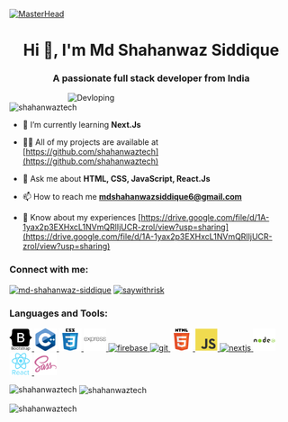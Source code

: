 [![MasterHead](https://uploads-ssl.webflow.com/625528df065c53d23c2bc83b/6329a135a2f127d82973266a_Thumbnail.png)](https://github.com/shahanwaztech)
<h1 align="center">Hi 👋, I'm Md Shahanwaz Siddique</h1>
<h3 align="center">A passionate full stack developer from India</h3>
<img align="right" alt="Devloping" width="400" src="https://camo.githubusercontent.com/c1dcb74cc1c1835b1d716f5051499a2814c683c806b15f04b0eba492863703e9/68747470733a2f2f63646e2e6472696262626c652e636f6d2f75736572732f3733303730332f73637265656e73686f74732f363538313234332f6176656e746f2e676966" />

<p align="left"> <img src="https://komarev.com/ghpvc/?username=shahanwaztech&label=Profile%20views&color=0e75b6&style=flat" alt="shahanwaztech" /> </p>

- 🌱 I’m currently learning **Next.Js**

- 👨‍💻 All of my projects are available at [https://github.com/shahanwaztech](https://github.com/shahanwaztech)

- 💬 Ask me about **HTML, CSS, JavaScript, React.Js**

- 📫 How to reach me **mdshahanwazsiddique6@gmail.com**

- 📄 Know about my experiences [https://drive.google.com/file/d/1A-1yax2p3EXHxcL1NVmQRlIjUCR-zrol/view?usp=sharing](https://drive.google.com/file/d/1A-1yax2p3EXHxcL1NVmQRlIjUCR-zrol/view?usp=sharing)

<h3 align="left">Connect with me:</h3>
<p align="left">
<a href="https://linkedin.com/in/md-shahanwaz-siddique" target="blank"><img align="center" src="https://raw.githubusercontent.com/rahuldkjain/github-profile-readme-generator/master/src/images/icons/Social/linked-in-alt.svg" alt="md-shahanwaz-siddique" height="30" width="40" /></a>
<a href="https://instagram.com/saywithrisk" target="blank"><img align="center" src="https://raw.githubusercontent.com/rahuldkjain/github-profile-readme-generator/master/src/images/icons/Social/instagram.svg" alt="saywithrisk" height="30" width="40" /></a>
</p>

<h3 align="left">Languages and Tools:</h3>
<p align="left"> <a href="https://getbootstrap.com" target="_blank" rel="noreferrer"> <img src="https://raw.githubusercontent.com/devicons/devicon/master/icons/bootstrap/bootstrap-plain-wordmark.svg" alt="bootstrap" width="40" height="40"/> </a> <a href="https://www.w3schools.com/cpp/" target="_blank" rel="noreferrer"> <img src="https://raw.githubusercontent.com/devicons/devicon/master/icons/cplusplus/cplusplus-original.svg" alt="cplusplus" width="40" height="40"/> </a> <a href="https://www.w3schools.com/css/" target="_blank" rel="noreferrer"> <img src="https://raw.githubusercontent.com/devicons/devicon/master/icons/css3/css3-original-wordmark.svg" alt="css3" width="40" height="40"/> </a> <a href="https://expressjs.com" target="_blank" rel="noreferrer"> <img src="https://raw.githubusercontent.com/devicons/devicon/master/icons/express/express-original-wordmark.svg" alt="express" width="40" height="40"/> </a> <a href="https://firebase.google.com/" target="_blank" rel="noreferrer"> <img src="https://www.vectorlogo.zone/logos/firebase/firebase-icon.svg" alt="firebase" width="40" height="40"/> </a> <a href="https://git-scm.com/" target="_blank" rel="noreferrer"> <img src="https://www.vectorlogo.zone/logos/git-scm/git-scm-icon.svg" alt="git" width="40" height="40"/> </a> <a href="https://www.w3.org/html/" target="_blank" rel="noreferrer"> <img src="https://raw.githubusercontent.com/devicons/devicon/master/icons/html5/html5-original-wordmark.svg" alt="html5" width="40" height="40"/> </a> <a href="https://developer.mozilla.org/en-US/docs/Web/JavaScript" target="_blank" rel="noreferrer"> <img src="https://raw.githubusercontent.com/devicons/devicon/master/icons/javascript/javascript-original.svg" alt="javascript" width="40" height="40"/> </a> <a href="https://nextjs.org/" target="_blank" rel="noreferrer"> <img src="https://cdn.worldvectorlogo.com/logos/nextjs-2.svg" alt="nextjs" width="40" height="40"/> </a> <a href="https://nodejs.org" target="_blank" rel="noreferrer"> <img src="https://raw.githubusercontent.com/devicons/devicon/master/icons/nodejs/nodejs-original-wordmark.svg" alt="nodejs" width="40" height="40"/> </a> <a href="https://reactjs.org/" target="_blank" rel="noreferrer"> <img src="https://raw.githubusercontent.com/devicons/devicon/master/icons/react/react-original-wordmark.svg" alt="react" width="40" height="40"/> </a> <a href="https://sass-lang.com" target="_blank" rel="noreferrer"> <img src="https://raw.githubusercontent.com/devicons/devicon/master/icons/sass/sass-original.svg" alt="sass" width="40" height="40"/> </a> </p>

<p><img align="left" src="https://github-readme-stats.vercel.app/api/top-langs?username=shahanwaztech&show_icons=true&locale=en&layout=compact" alt="shahanwaztech" /></p>

<p>&nbsp;<img align="center" src="https://github-readme-stats.vercel.app/api?username=shahanwaztech&show_icons=true&locale=en" alt="shahanwaztech" /></p>

<p><img align="center" src="https://github-readme-streak-stats.herokuapp.com/?user=shahanwaztech&" alt="shahanwaztech" /></p>
